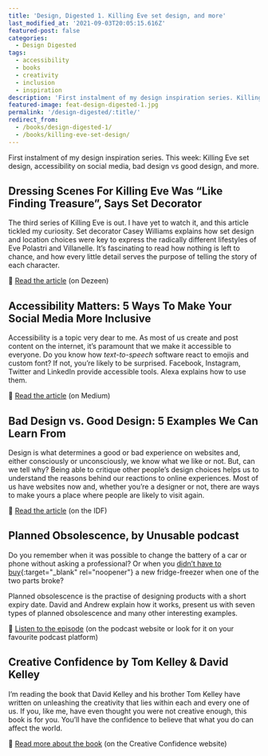 ```yaml
---
title: 'Design, Digested 1. Killing Eve set design, and more'
last_modified_at: '2021-09-03T20:05:15.616Z'
featured-post: false
categories:
  - Design Digested
tags:
  - accessibility
  - books
  - creativity
  - inclusion
  - inspiration
description: 'First instalment of my design inspiration series. Killing Eve set design, accessibility on social media, bad design vs good design, and more.'
featured-image: feat-design-digested-1.jpg
permalink: '/design-digested/:title/'
redirect_from:
  - /books/design-digested-1/
  - /books/killing-eve-set-design/
---
```

<p class="lead">First instalment of my design inspiration series. This week: Killing Eve set design, accessibility on social media, bad design vs good design, and more.</p>

<!--more-->

## Dressing Scenes For Killing Eve Was “Like Finding Treasure”, Says Set Decorator

The third series of Killing Eve is out. I have yet to watch it, and this article tickled my curiosity. Set decorator Casey Williams explains how set design and location choices were key to express the radically different lifestyles of Eve Polastri and Villanelle. It’s fascinating to read how nothing is left to chance, and how every little detail serves the purpose of telling the story of each character.

<p class="detached">🔗 <a href="https://www.dezeen.com/2020/05/22/killing-eve-set-design-casey-williams/" target="_blank" rel="noopener">Read the article</a> (on Dezeen)</p>

## Accessibility Matters: 5 Ways To Make Your Social Media More Inclusive

Accessibility is a topic very dear to me. As most of us create and post content on the internet, it’s paramount that we make it accessible to everyone. Do you know how _text-to-speech_ software react to emojis and custom font? If not, you’re likely to be surprised. Facebook, Instagram, Twitter and LinkedIn provide accessible tools. Alexa explains how to use them.

<p class="detached">🔗 <a href="https://uxdesign.cc/accessibility-matters-632fa2fb0672" target="_blank" rel="noopener">Read the article</a> (on Medium)</p>

## Bad Design vs. Good Design: 5 Examples We Can Learn From

Design is what determines a good or bad experience on websites and, either consciously or unconsciously, we know what we like or not. But, can we tell why? Being able to critique other people’s design choices helps us to understand the reasons behind our reactions to online experiences. Most of us have websites now and, whether you’re a designer or not, there are ways to make yours a place where people are likely to visit again.

<p class="detached">🔗 <a href="https://www.interaction-design.org/literature/article/bad-design-vs-good-design-5-examples-we-can-learn-frombad-design-vs-good-design-5-examples-we-can-learn-from-130706" target="_blank" rel="noopener">Read the article</a> (on the IDF)</p>

## Planned Obsolescence, by Unusable podcast

Do you remember when it was possible to change the battery of a car or phone without asking a professional? Or when you [didn’t have to buy](https://silviamaggidesign.com/design/crisis-opportunity-to-shape-a-better-society/){:target="_blank" rel="noopener"} a new fridge-freezer when one of the two parts broke?

Planned obsolescence is the practise of designing products with a short expiry date. David and Andrew explain how it works, present us with seven types of planned obsolescence and many other interesting examples.

<p class="detached">🔗 <a href="https://podcast.theunusable.com/podcasts/017-planned-obsolescence.mp3" target="_blank" rel="noopener">Listen to the episode</a> (on the podcast website or look for it on your favourite podcast platform)</p>

## Creative Confidence by Tom Kelley & David Kelley

I’m reading the book that David Kelley and his brother Tom Kelley have written on unleashing the creativity that lies within each and every one of us. If you, like me, have even thought you were not creative enough, this book is for you. You’ll have the confidence to believe that what you do can affect the world.

<p class="detached">🔗 <a href="https://www.creativeconfidence.com/" target="_blank" rel="noopener">Read more about the book</a> (on the Creative Confidence website)</p>

<!-- <small>Image credits: Sid Gentle and Ian Johnson Publicity, Unknown, Jorge Gonzalez / Copyright terms and licence: CC BY-SA 2.0</small> -->
